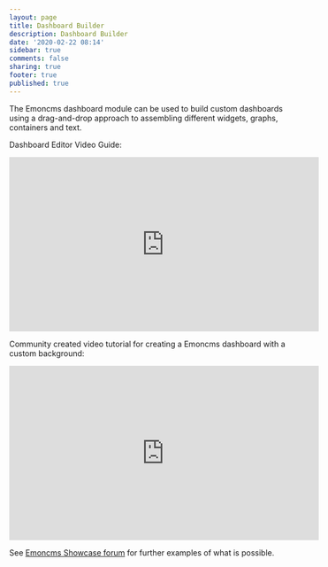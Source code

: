 ```yaml
---
layout: page
title: Dashboard Builder
description: Dashboard Builder
date: '2020-02-22 08:14'
sidebar: true
comments: false
sharing: true
footer: true
published: true
---
```


The Emoncms dashboard module can be used to build custom dashboards using a drag-and-drop approach to assembling different widgets, graphs, containers and text.

Dashboard Editor Video Guide:

<div class='videoWrapper'>
<iframe width="560" height="315" src="https://www.youtube.com/embed/eqN9rc9VnqI" frameborder="0" allowfullscreen></iframe>
</div>

Community created video tutorial for creating a Emoncms dashboard with a custom background:

<div class='videoWrapper'>
<iframe width="560" height="315" src="https://www.youtube.com/embed/N4xHyiE6mc0" frameborder="0" allowfullscreen></iframe>
</div>

See [Emoncms Showcase forum](https://community.openenergymonitor.org/c/emoncms/showcase) for further examples of what is possible.
